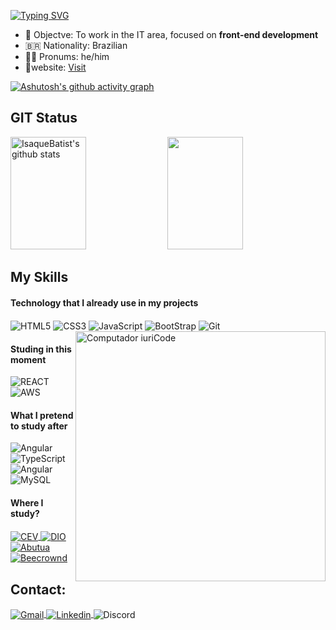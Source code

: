 
[![Typing SVG](https://readme-typing-svg.demolab.com?font=Fira+Code&weight=500&size=23&pause=1000&color=E7E7E7&center=true&random=false&width=435&lines=Hello%2C+My+name+is+Isaque+%E2%9C%8C)](https://git.io/typing-svg)

- 🎯 Objectve: To work in the IT area, focused on **front-end development**
- 🇧🇷 Nationality: Brazilian 
- 👨‍🦱 Pronums: he/him 
- 📰website: [Visit](https://isaquebatist.github.io/Portifolio_DIO/)

<div>

  [![Ashutosh's github activity graph](https://github-readme-activity-graph.vercel.app/graph?username=IsaqueBatist&theme=high-contrast&custom_title=My%20activity)](https://github.com/IsaqueBatist/github-readme-activity-graph)
</div>

  ## GIT Status
  <div style="display: inline_block">
  <img width="49%" height="180px" src="https://github-readme-stats.vercel.app/api?username=IsaqueBatist&show_icons=true&title_color=E7E7E7&text_color=E7E7E7&bg_color=000000&icon_color=E7E7E7" alt="IsaqueBatist's github stats" /> 
  <img width="49%" height="180px" src="https://github-readme-stats.vercel.app/api/top-langs/?username=IsaqueBatist&layout=compact&hide=Yacc&hide_border=false&bg_color=000000&title_color=e7e7e7&text_color=e7e7e7" />
  </div>

  ## My Skills

  #### Technology that I already use in my projects
  
 <div style="display: inline_block">
    <img align="center" alt="HTML5" src="https://img.shields.io/badge/HTML5-E34F26?style=for-the-badge&logo=html5&logoColor=white" />
    <img align="center" alt="CSS3" src="https://img.shields.io/badge/CSS3-1572B6?style=for-the-badge&logo=css3&logoColor=white" />
    <img align="center" alt="JavaScript" src="https://img.shields.io/badge/JavaScript-F7DF1E?style=for-the-badge&logo=javascript&logoColor=black" />
    <img align="center" alt="BootStrap" src="https://img.shields.io/badge/Bootstrap-563D7C?style=for-the-badge&logo=bootstrap&logoColor=white" />
    <img align="center" alt="Git" src="https://img.shields.io/badge/GIT-E44C30?style=for-the-badge&logo=git&logoColor=white" />
  </div>
  <img src="https://assets-global.website-files.com/639a85a91680c4da0ff7a63e/6551a42428457f63642418cd_header%20frontend.webp" min-width="400px" max-width="400px" width="400px" align="right" alt="Computador iuriCode">

  #### Studing in this moment
  
   <div style="display: inline_block">
      <img align="center" alt="REACT" src="https://img.shields.io/badge/React-20232A?style=for-the-badge&logo=react&logoColor=61DAFB" />
      <img align="center" alt="AWS" src="https://img.shields.io/badge/Amazon_AWS-FF9900?style=for-the-badge&logo=amazonaws&logoColor=white" />
    </div>    
    
  #### What I pretend to study after
  
   <div style="display: inline_block">
      <img align="center" alt="Angular" src="https://img.shields.io/badge/Angular-DD0031?style=for-the-badge&logo=angular&logoColor=white" />
      <img align="center" alt="TypeScript" src="https://img.shields.io/badge/TypeScript-007ACC?style=for-the-badge&logo=typescript&logoColor=white" />
      <img align="center" alt="Angular" src="https://img.shields.io/badge/Sass-CC6699?style=for-the-badge&logo=sass&logoColor=white" />
      <img align="center" alt="MySQL" src="https://img.shields.io/badge/MySQL-005C84?style=for-the-badge&logo=mysql&logoColor=white" />
   </div>


  #### Where I study?
   <div style="display: inline_block">
    <a href="https://www.cursoemvideo.com/login/">
    <img align="center" alt="CEV" src="https://img.shields.io/badge/Curso em Video-2929FF?style=for-the-badge" />
    </a>
     <a href="https://web.dio.me/users/isaquebatista400?tab=achievements">
    <img align="center" alt="DIO" src="https://img.shields.io/badge/DIO-B25478?style=for-the-badge" />
    </a>
     <a href="https://www.bootcampdevjr.com/">
    <img align="center" alt="Abutua" src="https://img.shields.io/badge/Abutua -A6CF39?style=for-the-badge" />
    </a>
     <a href="https://judge.beecrowd.com/pt/profile/956984">
    <img align="center" alt="Beecrownd" src="https://img.shields.io/badge/Beecrownd-FCEA10?style=for-the-badge" />
    </a>
   </div>


<div>

  ## Contact:
  <a href="mailto:ex@gmail.com" target="_blank">
  <img align="center" alt="Gmail" src="https://img.shields.io/badge/Gmail-D14836?style=for-the-badge&logo=gmail&logoColor=white"/ > 
  </a>
  <a href="https://www.linkedin.com/in/isaquebarbos/" target="_blank">
  <img align="center" alt="Linkedin " src="https://img.shields.io/badge/LinkedIn-0077B5?style=for-the-badge&logo=linkedin&logoColor=white"/ > 
  </a>
  <img align="center" alt="Discord" title="barbosa4814" src="https://img.shields.io/badge/Discord-5865F2?style=for-the-badge&logo=discord&logoColor=white"/ > 

</div>
